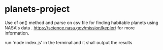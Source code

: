 # planets-project

Use of on() method and parse on csv file for finding habitable planets using NASA's data . https://science.nasa.gov/mission/kepler/ for more information.

run 'node index.js' in the terminal and it shall output the results
